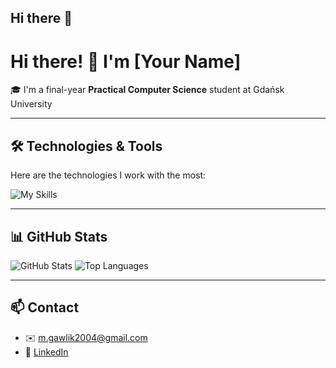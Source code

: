 ## Hi there 👋

# Hi there! 👋 I'm [Your Name]

🎓 I'm a final-year **Practical Computer Science** student at Gdańsk University  

---

## 🛠️ Technologies & Tools

Here are the technologies I work with the most:

![My Skills](https://skillicons.dev/icons?i=python,js,html,css,docker,git,linux,postgres)

---

## 📊 GitHub Stats

![GitHub Stats](https://github-readme-stats.vercel.app/api?username=MaGawlik2004&show_icons=true&theme=tokyonight)
![Top Languages](https://github-readme-stats.vercel.app/api/top-langs/?username=MaGawlik2004&layout=compact&theme=tokyonight)

---

## 📫 Contact

- ✉️ [m.gawlik2004@gmail.com](m.gawlik2004@gmail.com)  
- 💼 [LinkedIn](https://www.linkedin.com/in/mateusz-gawlik-4162532bb/)  

